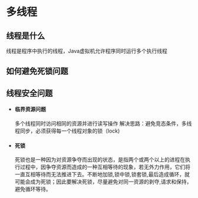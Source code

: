 # 多线程

## 线程是什么  

线程是程序中执行的线程，Java虚拟机允许程序同时运行多个执行线程

## 如何避免死锁问题

## 线程安全问题

- #### 临界资源问题

  多个线程同时访问相同的资源并进行读写操作
解决思路：避免竞态条件，多线程同步，必须获得每一个线程对象的锁（lock)
  
- #### 死锁

  死锁也是一种因为对资源争夺而出现的状态，是指两个或两个以上的进程在执行过程中，因争夺资源而造成的一种互相等待的现象，若无外力作用，它们将一直互相等待而无法推进下去。不断地加锁,锁中锁,锁套锁,最后造成循环，就可能会成为死锁；因此要解决死锁，尽量避免对同一资源的剥夺,请求和保持，避免循环等待。
